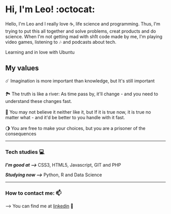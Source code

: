 <h1> Hi, I'm Leo! :octocat: </h1> 


Hello, I'm Leo and I really love ☕, life science and programming. Thus, I'm trying to put this all together and solve problems, creat products and do science. When I'm not
getting mad with sh1t code made by me, I'm playing video games, listening to 🎶 and podcasts about tech.

Learning and in love with Ubuntu

<h2> My values </h2> 

☄️ Imagination is more important than knowledge, but It's still important <br><br>
🏞️ The truth is like a river: As time pass by, it'll change - and you need to understand these changes fast. <br><br>
🧬 You may not believe it neither like it, but If it is true now, it is true no matter what - and it'd be better to you handle with it fast.<br><br>
🌖 You are free to make your choices, but you are a prisoner of the consequences

<hr>

<h3> Tech studies 💻 </h3>

<strong><em> I'm good at --> </em></strong> CSS3, HTML5, Javascript, GIT and PHP

<strong><em> Studying now --></em></strong> Python, R and Data Science

<hr>

<h3> How to contact me: 📫</h3>

--> You can find me at [linkedin](https://www.linkedin.com/in/leonardo-bloise-65b312194/ ) 📱 <br><br>

